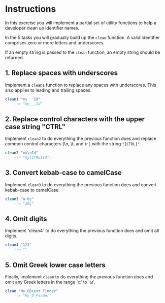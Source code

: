 # Instructions

In this exercise you will implement a partial set of utility functions to help a developer clean up identifier names.

In the 5 tasks you will gradually build up the `clean` function.
A valid identifier comprises zero or more letters and underscores.

If an empty string is passed to the `clean` function, an empty string should be returned.

## 1. Replace spaces with underscores

Implement a `clean1` function to replace any spaces with underscores. This also applies to leading and trailing spaces.

```elm
clean1 "my   Id"
    --> "my___Id"
```

## 2. Replace control characters with the upper case string "CTRL"

Implement `clean2` to do everything the previous function does and replace common control characters (\n, \t, and \r ) with the string `"[CTRL]"`.

```elm
clean2 "my\nId"
    --> "my[CTRL]Id",
```

## 3. Convert kebab-case to camelCase

Implement `clean3` to do everything the previous function does and convert kebab-case to camelCase.

```elm
clean3 "à-ḃç"
    --> "àḂç"
```

## 4. Omit digits 

Implement 'clean4` to do everything the previous function does and omit all digits.

```elm
clean4 "123"
    --> ""
```

## 5. Omit Greek lower case letters

Finally, implement `clean` to do everything the previous function does and omit any Greek letters in the range 'α' to 'ω'.

```elm
clean "My Οβιεγτ Finder"
    --> "My_Ο_Finder"
```
